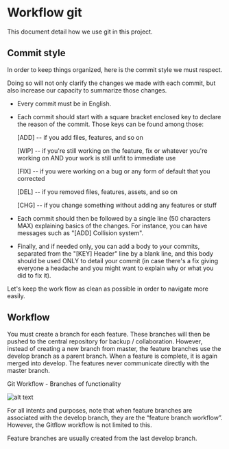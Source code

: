 # Workflow git
This document detail how we use git in this project.

## Commit style

In order to keep things organized, here is the commit style we must respect.

Doing so will not only clarify the changes we made with each commit, but also increase our capacity to  summarize those changes.

- Every commit must be in English.

- Each commit should start with a square bracket enclosed key to declare the reason of the commit. Those  keys can be found among those:

	[ADD] -- if you add files, features, and so on

	[WIP] -- if you're still working on the feature, fix or whatever you're working on AND your work  is still unfit to 	immediate use

	[FIX] -- if you were working on a bug or any form of default that you corrected

	[DEL] -- if you removed files, features, assets, and so on

	[CHG] -- if you change something without adding any features or stuff

- Each commit should then be followed by a single line (50 characters MAX) explaining basics of the changes.
	For instance, you can have messages such as "[ADD] Collision system".

- Finally, and if needed only, you can add a body to your commits, separated from the "[KEY] Header" line by a blank line, and this body should be used ONLY to detail your commit (in case there's a fix giving everyone a  headache and you might want to explain why or what you did to fix it).

Let's keep the work flow as clean as possible in order to navigate more easily.

## Workflow

You must create a branch for each feature. These branches will then be pushed to the central repository for backup / collaboration. However, instead of creating a new branch from master, the feature branches use the develop branch as a parent branch. When a feature is complete, it is again merged into develop. The features never communicate directly with the master branch.

Git Workflow - Branches of functionality

![alt text](https://cdn-images-1.medium.com/max/1600/1*g8oYoPTCdPUjMTeN020WNw.png "Git Workflow - Master Dev Feature")

For all intents and purposes, note that when feature branches are associated with the develop branch, they are the “feature branch workflow”. However, the Gitflow workflow is not limited to this.  
  
Feature branches are usually created from the last develop branch.
